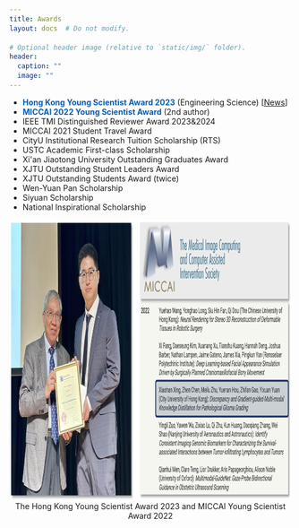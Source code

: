 ```yaml
---
title: Awards
layout: docs  # Do not modify.

# Optional header image (relative to `static/img/` folder).
header:
  caption: ""
  image: ""
---
```

<ul>
<!-- <li>2024: MobileHCI Honorable Mention Award</li>
<li>2024: Stanford's top 2% most highly cited scientists 2024</li>
<li>2023: IEEE PerCom Best Paper Award (1 out of 27 accepted papers)</li>
<li>2022: Stanford's top 2% most highly cited scientists 2022</li>
<li>2021: ACM SIGBED China Rising Star Award (1 out of 2 nationwide)</li>
<li>2021: Ubicomp CPD Workshop Best Paper Award</li>
<li>2018: IoTDI 2018 Best Demo Runner-up Award</li>
<li>2017: Our KEH-Sense project is selected as a WINNER for TWO Awards at 2017 NSW iAwards Mobility Innovation of the year and  Research & Development Innovation  of the year.</li>
<li>2016: Google PhD Fellowship Award (1 out of 52 recipients all over the world)</li>
<li>2016: IPSN' 2016 Best Paper Runner-up Award</li>
<li>2016: IEEE PerCom 2016 Best Work-in-Progress Paper Award</li>
<li>2016: CPS Week 2016 Conference Travel Fund</li>
<li>2015: SenSys Conference Travel Fund </li>
<li>2013: The China Scholarship Council(CSC) Scholarship</li>
<li>2013: The CSIRO Top-up Scholarship</li> -->


<li> <span2><b>Hong Kong Young Scientist Award 2023</b></span2> (Engineering Science) [<a href="https://drive.google.com/file/d/1MafgsqyKKb2tt4ZOKwDPfii4WpEwPUHq/view?usp=sharing">News</a>]</li>
<li> <span2><b>MICCAI 2022 Young Scientist Award</b></span2> (2nd author)</li>
<li> IEEE TMI Distinguished Reviewer Award 2023&2024</li>
<li> MICCAI 2021 Student Travel Award</li>
<li> CityU Institutional Research Tuition Scholarship (RTS)</li>
<li> USTC Academic First-class Scholarship</li>
<li> Xi'an Jiaotong University Outstanding Graduates Award</li>
<li> XJTU Outstanding Student Leaders Award</li>
<li> XJTU Outstanding Students Award (twice)</li>
<li> Wen-Yuan Pan Scholarship</li>
<li> Siyuan Scholarship</li>
<li> National Inspirational Scholarship</li>
</ul>

<div style="margin: 0 auto; text-align: center; overflow: hidden;"> 
    <img src="awards.jpg" width="1000px" height="500px">
   The Hong Kong Young Scientist Award 2023 and MICCAI Young Scientist Award 2022
</div>

<style>
span2 {
color: #085DB3;
 }
</style>

             

             

              

              
